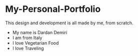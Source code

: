 # My-Personal-Portfolio
This design and development is all made by me, from scratch.

 - My name is Dardan Demiri
 - I am from Italy
 - I love Vegetarian Food
 - I love Traveling 
